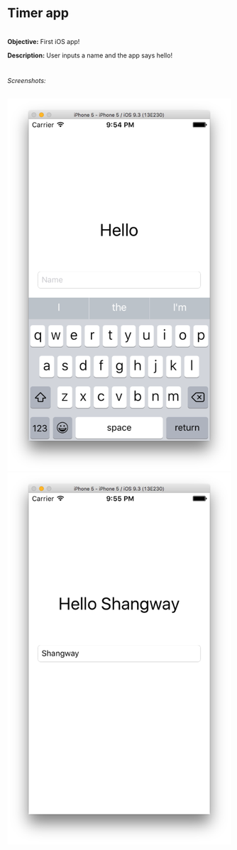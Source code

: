 # Timer app
# 
**Objective:** First iOS app!

**Description:** User inputs a name and the app says hello!
# 
###### Screenshots:
![Hello](./HelloView.png?raw=true "Hello")
![Hello Shangway](./HelloShangway.png?raw=true "Hello Shangway")

